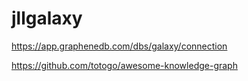 # jllgalaxy

https://app.graphenedb.com/dbs/galaxy/connection

https://github.com/totogo/awesome-knowledge-graph
